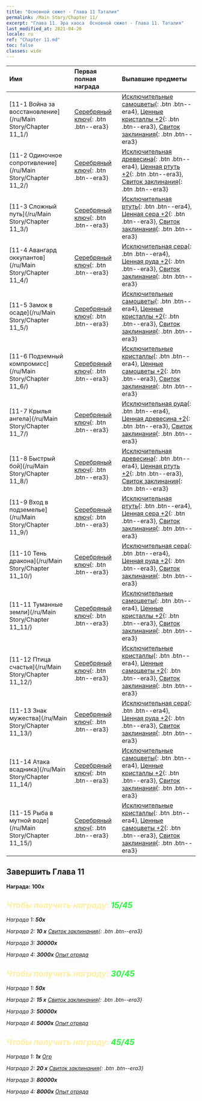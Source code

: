 ```yaml
---
title: "Основной сюжет - Глава 11 Таталия"
permalink: /Main Story/Chapter 11/
excerpt: "Глава 11. Эра хаоса  Основной сюжет - Глава 11. Таталия"
last_modified_at: 2021-04-26
locale: ru
ref: "Chapter 11.md"
toc: false
classes: wide
---
```


  | Имя |  Первая полная награда | Выпавшие предметы |
  |:------------|:------------|:------------| 
  | [11-1 Война за восстановление](/ru/Main Story/Chapter 11_1/) | [Серебряный ключ](/ItemsRU/con_693/){: .btn .btn--era3} | [Исключительные самоцветы](/ItemsRU/mat_37/){: .btn .btn--era4}, [Ценные кристаллы +2](/ItemsRU/mat_31/){: .btn .btn--era3}, [Свиток заклинания](/ItemsRU/con_694/){: .btn .btn--era3} |
  | [11-2 Одиночное сопротивление](/ru/Main Story/Chapter 11_2/) | [Серебряный ключ](/ItemsRU/con_693/){: .btn .btn--era3} | [Исключительная древесина](/ItemsRU/mat_34/){: .btn .btn--era4}, [Ценная ртуть +2](/ItemsRU/mat_28/){: .btn .btn--era3}, [Свиток заклинания](/ItemsRU/con_694/){: .btn .btn--era3} |
  | [11-3 Сложный путь](/ru/Main Story/Chapter 11_3/) | [Серебряный ключ](/ItemsRU/con_693/){: .btn .btn--era3} | [Исключительная ртуть](/ItemsRU/mat_35/){: .btn .btn--era4}, [Ценная сера +2](/ItemsRU/mat_29/){: .btn .btn--era3}, [Свиток заклинания](/ItemsRU/con_694/){: .btn .btn--era3} |
  | [11-4 Авангард оккупантов](/ru/Main Story/Chapter 11_4/) | [Серебряный ключ](/ItemsRU/con_693/){: .btn .btn--era3} | [Исключительная сера](/ItemsRU/mat_36/){: .btn .btn--era4}, [Ценная руда +2](/ItemsRU/mat_26/){: .btn .btn--era3}, [Свиток заклинания](/ItemsRU/con_694/){: .btn .btn--era3} |
  | [11-5 Замок в осаде](/ru/Main Story/Chapter 11_5/) | [Серебряный ключ](/ItemsRU/con_693/){: .btn .btn--era3} | [Исключительные самоцветы](/ItemsRU/mat_37/){: .btn .btn--era4}, [Ценные кристаллы +2](/ItemsRU/mat_31/){: .btn .btn--era3}, [Свиток заклинания](/ItemsRU/con_694/){: .btn .btn--era3} |
  | [11-6 Подземный компромисс](/ru/Main Story/Chapter 11_6/) | [Серебряный ключ](/ItemsRU/con_693/){: .btn .btn--era3} | [Исключительные кристаллы](/ItemsRU/mat_38/){: .btn .btn--era4}, [Ценные самоцветы +2](/ItemsRU/mat_30/){: .btn .btn--era3}, [Свиток заклинания](/ItemsRU/con_694/){: .btn .btn--era3} |
  | [11-7 Крылья ангела](/ru/Main Story/Chapter 11_7/) | [Серебряный ключ](/ItemsRU/con_693/){: .btn .btn--era3} | [Исключительная руда](/ItemsRU/mat_33/){: .btn .btn--era4}, [Ценная древесина +2](/ItemsRU/mat_27/){: .btn .btn--era3}, [Свиток заклинания](/ItemsRU/con_694/){: .btn .btn--era3} |
  | [11-8 Быстрый бой](/ru/Main Story/Chapter 11_8/) | [Серебряный ключ](/ItemsRU/con_693/){: .btn .btn--era3} | [Исключительная древесина](/ItemsRU/mat_34/){: .btn .btn--era4}, [Ценная ртуть +2](/ItemsRU/mat_28/){: .btn .btn--era3}, [Свиток заклинания](/ItemsRU/con_694/){: .btn .btn--era3} |
  | [11-9 Вход в подземелье](/ru/Main Story/Chapter 11_9/) | [Серебряный ключ](/ItemsRU/con_693/){: .btn .btn--era3} | [Исключительная ртуть](/ItemsRU/mat_35/){: .btn .btn--era4}, [Ценная сера +2](/ItemsRU/mat_29/){: .btn .btn--era3}, [Свиток заклинания](/ItemsRU/con_694/){: .btn .btn--era3} |
  | [11-10 Тень дракона](/ru/Main Story/Chapter 11_10/) | [Серебряный ключ](/ItemsRU/con_693/){: .btn .btn--era3} | [Исключительная сера](/ItemsRU/mat_36/){: .btn .btn--era4}, [Ценная руда +2](/ItemsRU/mat_26/){: .btn .btn--era3}, [Свиток заклинания](/ItemsRU/con_694/){: .btn .btn--era3} |
  | [11-11 Туманные земли](/ru/Main Story/Chapter 11_11/) | [Серебряный ключ](/ItemsRU/con_693/){: .btn .btn--era3} | [Исключительные самоцветы](/ItemsRU/mat_37/){: .btn .btn--era4}, [Ценные кристаллы +2](/ItemsRU/mat_31/){: .btn .btn--era3}, [Свиток заклинания](/ItemsRU/con_694/){: .btn .btn--era3} |
  | [11-12 Птица счастья](/ru/Main Story/Chapter 11_12/) | [Серебряный ключ](/ItemsRU/con_693/){: .btn .btn--era3} | [Исключительные кристаллы](/ItemsRU/mat_38/){: .btn .btn--era4}, [Ценные самоцветы +2](/ItemsRU/mat_30/){: .btn .btn--era3}, [Свиток заклинания](/ItemsRU/con_694/){: .btn .btn--era3} |
  | [11-13 Знак мужества](/ru/Main Story/Chapter 11_13/) | [Серебряный ключ](/ItemsRU/con_693/){: .btn .btn--era3} | [Исключительная сера](/ItemsRU/mat_36/){: .btn .btn--era4}, [Ценная руда +2](/ItemsRU/mat_26/){: .btn .btn--era3}, [Свиток заклинания](/ItemsRU/con_694/){: .btn .btn--era3} |
  | [11-14 Атака всадника](/ru/Main Story/Chapter 11_14/) | [Серебряный ключ](/ItemsRU/con_693/){: .btn .btn--era3} | [Исключительные самоцветы](/ItemsRU/mat_37/){: .btn .btn--era4}, [Ценные кристаллы +2](/ItemsRU/mat_31/){: .btn .btn--era3}, [Свиток заклинания](/ItemsRU/con_694/){: .btn .btn--era3} |
  | [11-15 Рыба в мутной воде](/ru/Main Story/Chapter 11_15/) | [Серебряный ключ](/ItemsRU/con_693/){: .btn .btn--era3} | [Исключительные кристаллы](/ItemsRU/mat_38/){: .btn .btn--era4}, [Ценные самоцветы +2](/ItemsRU/mat_30/){: .btn .btn--era3}, [Свиток заклинания](/ItemsRU/con_694/){: .btn .btn--era3} |


## Завершить Глава 11

 **Награда:**  **100x** <i class="fas fa-gem"/>



## <span style="color: #ffeea0">Чтобы получить награду: </span><span style="color: #27f73a">15/45</span>

 Награда 1:  **50x** <i class="fas fa-gem"/>

 Награда 2: **10 x** [Свиток заклинания](/ItemsRU/con_694/){: .btn .btn--era3}

 Награда 3:  **30000x** <i class="fas fa-coins"/>

 Награда 4:  **3000x** [Опыт отряда](/ItemsRU/con_902/)



## <span style="color: #ffeea0">Чтобы получить награду: </span><span style="color: #27f73a">30/45</span>

 Награда 1:  **50x** <i class="fas fa-gem"/>

 Награда 2: **15 x** [Свиток заклинания](/ItemsRU/con_694/){: .btn .btn--era3}

 Награда 3:  **50000x** <i class="fas fa-coins"/>

 Награда 4:  **5000x** [Опыт отряда](/ItemsRU/con_902/)



## <span style="color: #ffeea0">Чтобы получить награду: </span><span style="color: #27f73a">45/45</span>

 Награда 1:  **1x** [Огр](/ru/units/Ogre/)

 Награда 2: **20 x** [Свиток заклинания](/ItemsRU/con_694/){: .btn .btn--era3}

 Награда 3:  **80000x** <i class="fas fa-coins"/>

 Награда 4:  **8000x** [Опыт отряда](/ItemsRU/con_902/)

